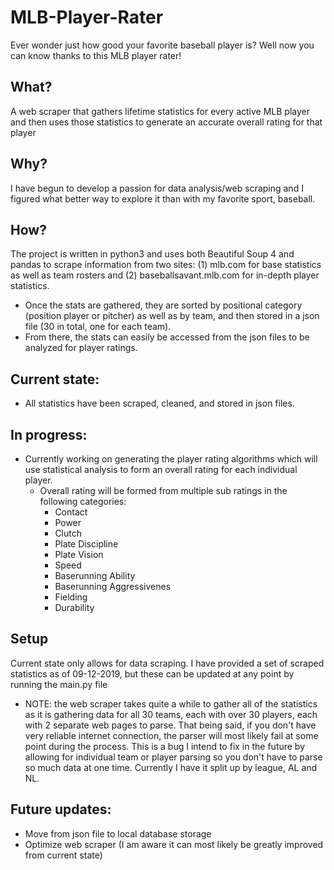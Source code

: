 # MLB-Player-Rater
Ever wonder just how good your favorite baseball player is? Well now you can know thanks to this MLB player rater!

## What?
A web scraper that gathers lifetime statistics for every active MLB player and then uses those statistics to generate an accurate overall rating for that player

## Why?
I have begun to develop a passion for data analysis/web scraping and I figured what better way to explore it than with my favorite sport, baseball.

## How?
The project is written in python3 and uses both Beautiful Soup 4 and pandas to scrape information from two sites: (1) mlb.com for base statistics as well as team rosters and (2) baseballsavant.mlb.com for in-depth player statistics. 
  - Once the stats are gathered, they are sorted by positional category (position player or pitcher) as well as by team, and then stored in a json file (30 in total, one for each team).
  - From there, the stats can easily be accessed from the json files to be analyzed for player ratings.

## Current state:
- All statistics have been scraped, cleaned, and stored in json files.

## In progress:
- Currently working on generating the player rating algorithms which will use statistical analysis to form an overall rating for each individual player. 
  - Overall rating will be formed from multiple sub ratings in the following categories:
    - Contact
    - Power
    - Clutch
    - Plate Discipline
    - Plate Vision
    - Speed
    - Baserunning Ability
    - Baserunning Aggressivenes
    - Fielding
    - Durability

## Setup
Current state only allows for data scraping. I have provided a set of scraped statistics as of 09-12-2019, but these can be updated at any point by running the main.py file
  - NOTE: the web scraper takes quite a while to gather all of the statistics as it is gathering data for all 30 teams, each with over 30 players, each with 2 separate web pages to parse. That being said, if you don't have very reliable internet connection, the parser will most likely fail at some point during the process. This is a bug I intend to fix in the future by allowing for individual team or player parsing so you don't have to parse so much data at one time. Currently I have it split up by league, AL and NL. 
    
## Future updates:
- Move from json file to local database storage
- Optimize web scraper (I am aware it can most likely be greatly improved from current state)
